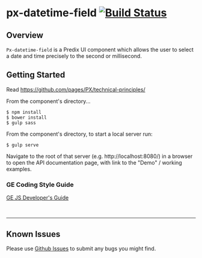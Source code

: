 
# px-datetime-field [![Build Status](https://travis-ci.org/PredixDev/px-datetime-field.svg?branch=master)](https://travis-ci.org/PredixDev/px-datetime-field)

## Overview

`Px-datetime-field` is a Predix UI component which allows the user to select a date and time precisely to the second or millisecond.

## Getting Started

Read https://github.com/pages/PX/technical-principles/

From the component's directory...

```
$ npm install
$ bower install
$ gulp sass
```

From the component's directory, to start a local server run:

```
$ gulp serve
```

Navigate to the root of that server (e.g. http://localhost:8080/) in a browser to open the API documentation page, with link to the "Demo" / working examples.




### GE Coding Style Guide
[GE JS Developer's Guide](https://github.com/GeneralElectric/javascript)

<br />
<hr />


## Known Issues

Please use [Github Issues](https://github.com/PredixDev/px-datetime-field/issues) to submit any bugs you might find.
